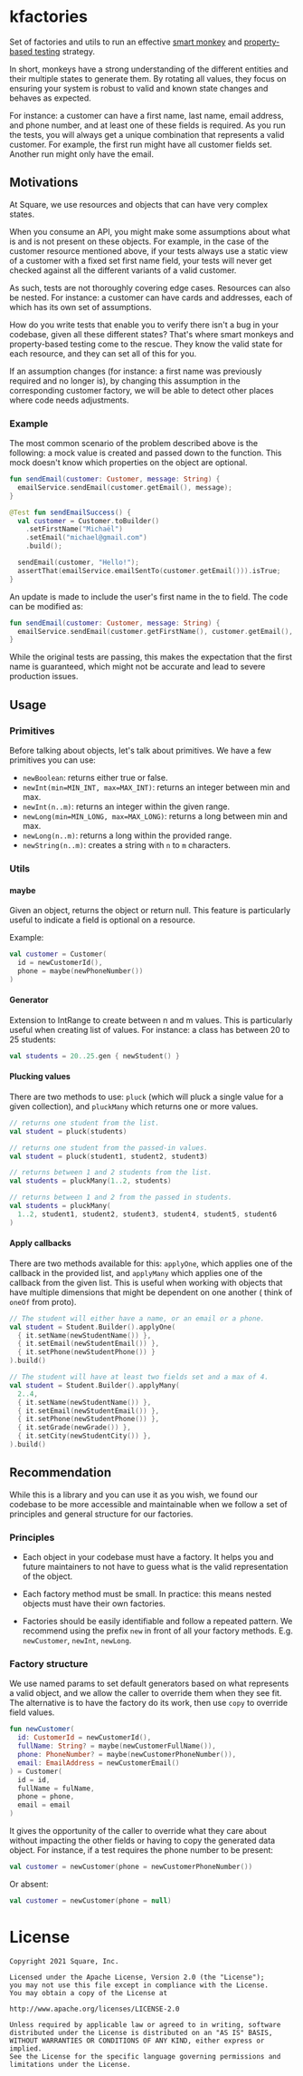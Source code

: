 # kfactories

Set of factories and utils to run an
effective [smart monkey](https://en.wikipedia.org/wiki/Monkey_testing#Smart_monkey_tests)
and [property-based testing](https://www.infoq.com/presentations/property-based-testing/) strategy.

In short, monkeys have a strong understanding of the different entities and their multiple states to
generate them. By rotating all values, they focus on ensuring your system is robust to valid and
known state changes and behaves as expected.

For instance: a customer can have a first name, last name, email address, and phone number, and at
least one of these fields is required. As you run the tests, you will always get a unique
combination that represents a valid customer. For example, the first run might have all customer
fields set. Another run might only have the email.

## Motivations

At Square, we use resources and objects that can have very complex states.

When you consume an API, you might make some assumptions about what is and is not present on these
objects. For example, in the case of the customer resource mentioned above, if your tests always use
a static view of a customer with a fixed set first name field, your tests will never get checked
against all the different variants of a valid customer.

As such, tests are not thoroughly covering edge cases. Resources can also be nested. For instance: a
customer can have cards and addresses, each of which has its own set of assumptions.

How do you write tests that enable you to verify there isn't a bug in your codebase, given all these
different states? That's where smart monkeys and property-based testing come to the rescue. They
know the valid state for each resource, and they can set all of this for you.

If an assumption changes (for instance: a first name was previously required and no longer is), by
changing this assumption in the corresponding customer factory, we will be able to detect other
places where code needs adjustments.

### Example

The most common scenario of the problem described above is the following: a mock value is created
and passed down to the function. This mock doesn't know which properties on the object are optional.

```kotlin
fun sendEmail(customer: Customer, message: String) {
  emailService.sendEmail(customer.getEmail(), message);
}

@Test fun sendEmailSuccess() {
  val customer = Customer.toBuilder()
    .setFirstName("Michaël")
    .setEmail("michael@gmail.com")
    .build();

  sendEmail(customer, "Hello!");
  assertThat(emailService.emailSentTo(customer.getEmail())).isTrue;
}
```

An update is made to include the user's first name in the to field. The code can be modified as:

```kotlin
fun sendEmail(customer: Customer, message: String) {
  emailService.sendEmail(customer.getFirstName(), customer.getEmail(), message);
}
```

While the original tests are passing, this makes the expectation that the first name is guaranteed,
which might not be accurate and lead to severe production issues.

## Usage

### Primitives

Before talking about objects, let's talk about primitives. We have a few primitives you can use:

* `newBoolean`: returns either true or false.
* `newInt(min=MIN_INT, max=MAX_INT)`: returns an integer between min and max.
* `newInt(n..m)`: returns an integer within the given range.
* `newLong(min=MIN_LONG, max=MAX_LONG)`: returns a long between min and max.
* `newLong(n..m)`: returns a long within the provided range.
* `newString(n..m)`: creates a string with `n` to `m` characters.

### Utils

#### maybe

Given an object, returns the object or return null. This feature is particularly useful to indicate
a field is optional on a resource.

Example:

```kotlin
val customer = Customer(
  id = newCustomerId(),
  phone = maybe(newPhoneNumber())
)
```

#### Generator

Extension to IntRange to create between n and m values. This is particularly useful when creating
list of values. For instance: a class has between 20 to 25 students:

```kotlin
val students = 20..25.gen { newStudent() }
```

#### Plucking values

There are two methods to use: `pluck` (which will pluck a single value for a given collection), and
`pluckMany` which returns one or more values.

```kotlin
// returns one student from the list.
val student = pluck(students)

// returns one student from the passed-in values.
val student = pluck(student1, student2, student3)

// returns between 1 and 2 students from the list.
val students = pluckMany(1..2, students)

// returns between 1 and 2 from the passed in students.
val students = pluckMany(
  1..2, student1, student2, student3, student4, student5, student6
)
```

#### Apply callbacks

There are two methods available for this: `applyOne`, which applies one of the callback in the
provided list, and `applyMany` which applies one of the callback from the given list. This is useful
when working with objects that have multiple dimensions that might be dependent on one another (
think of `oneOf` from proto).

```kotlin
// The student will either have a name, or an email or a phone.
val student = Student.Builder().applyOne(
  { it.setName(newStudentName()) },
  { it.setEmail(newStudentEmail()) },
  { it.setPhone(newStudentPhone()) }
).build()

// The student will have at least two fields set and a max of 4.
val student = Student.Builder().applyMany(
  2..4,
  { it.setName(newStudentName()) },
  { it.setEmail(newStudentEmail()) },
  { it.setPhone(newStudentPhone()) },
  { it.setGrade(newGrade()) },
  { it.setCity(newStudentCity()) },
).build()
```

## Recommendation

While this is a library and you can use it as you wish, we found our codebase to be more accessible
and maintainable when we follow a set of principles and general structure for our factories.

### Principles

* Each object in your codebase must have a factory. It helps you and future maintainers to not have
  to guess what is the valid representation of the object.

* Each factory method must be small. In practice: this means nested objects must have their own
  factories.

* Factories should be easily identifiable and follow a repeated pattern. We recommend using the
  prefix `new` in front of all your factory methods. E.g. `newCustomer`, `newInt`, `newLong`.

### Factory structure

We use named params to set default generators based on what represents a valid object, and we allow
the caller to override them when they see fit. The alternative is to have the factory do its work,
then use `copy` to override field values.

```kotlin
fun newCustomer(
  id: CustomerId = newCustomerId(),
  fullName: String? = maybe(newCustomerFullName()),
  phone: PhoneNumber? = maybe(newCustomerPhoneNumber()),
  email: EmailAddress = newCustomerEmail()
) = Customer(
  id = id,
  fullName = fulName,
  phone = phone,
  email = email
)
```

It gives the opportunity of the caller to override what they care about without impacting the other
fields or having to copy the generated data object. For instance, if a test requires the phone
number to be present:

```kotlin
val customer = newCustomer(phone = newCustomerPhoneNumber())
```

Or absent:

```kotlin
val customer = newCustomer(phone = null)
```

# License

```
Copyright 2021 Square, Inc.

Licensed under the Apache License, Version 2.0 (the "License");
you may not use this file except in compliance with the License.
You may obtain a copy of the License at

http://www.apache.org/licenses/LICENSE-2.0

Unless required by applicable law or agreed to in writing, software
distributed under the License is distributed on an "AS IS" BASIS,
WITHOUT WARRANTIES OR CONDITIONS OF ANY KIND, either express or implied.
See the License for the specific language governing permissions and
limitations under the License.
```
